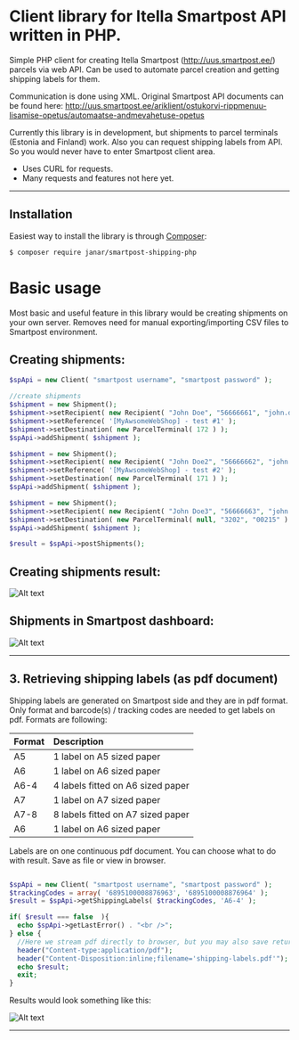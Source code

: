 # Client library for Itella Smartpost API written in PHP. 

Simple PHP client for creating Itella Smartpost (http://uus.smartpost.ee/) parcels 
via web API. Can be used to automate parcel creation and getting shipping labels for them. 

Communication is done using XML. Original Smartpost API documents can be found here: http://uus.smartpost.ee/ariklient/ostukorvi-rippmenuu-lisamise-opetus/automaatse-andmevahetuse-opetus 

Currently this library is in development, but shipments 
to parcel terminals (Estonia and Finland) work. Also you can request 
shipping labels from API. So you would never have to enter Smartpost client area. 

* Uses CURL for requests. 
* Many requests and features not here yet. 

***

## Installation

Easiest way to install the library is through [Composer](http://getcomposer.org):

```sh
$ composer require janar/smartpost-shipping-php
```

# Basic usage

Most basic and useful feature in this library would be creating shipments 
on your own server. Removes need for manual exporting/importing CSV files 
to Smartpost environment. 

## Creating shipments: 
```php
$spApi = new Client( "smartpost username", "smartpost password" );

//create shipments
$shipment = new Shipment();
$shipment->setRecipient( new Recipient( "John Doe", "56666661", "john.doe@doe123.com" ) );
$shipment->setReference( '[MyAwsomeWebShop] - test #1' );
$shipment->setDestination( new ParcelTerminal( 172 ) );
$spApi->addShipment( $shipment );

$shipment = new Shipment();
$shipment->setRecipient( new Recipient( "John Doe2", "56666662", "john.doe2@doe123.com" ) );
$shipment->setReference( '[MyAwsomeWebShop] - test #2' );
$shipment->setDestination( new ParcelTerminal( 171 ) );
$spApi->addShipment( $shipment );

$shipment = new Shipment();
$shipment->setRecipient( new Recipient( "John Doe3", "56666663", "john.doe3@doe123.com" ) );
$shipment->setDestination( new ParcelTerminal( null, "3202", "00215" ) );
$spApi->addShipment( $shipment );

$result = $spApi->postShipments();
```

## Creating shipments result: 
![Alt text](https://cloud.githubusercontent.com/assets/893499/17436624/ffff0786-5b20-11e6-8107-4b967971af61.png "Creating shipments result") 

## Shipments in Smartpost dashboard: 
![Alt text](https://cloud.githubusercontent.com/assets/893499/17436622/fffa4caa-5b20-11e6-8c34-dee707488b22.png "Shipments in Smartpost dashboard") 

***

## 3. Retrieving shipping labels (as pdf document)
Shipping labels are generated on Smartpost side and they are in pdf format. Only format and barcode(s) / tracking codes are needed to get labels on pdf. 
Formats are following: 

| Format        | Description   |
| ------------- |:------------- |
| A5            | 1 label on A5 sized paper  |
| A6            | 1 label on A6 sized paper  |
| A6-4          | 4 labels fitted on A6 sized paper |
| A7            | 1 label on A7 sized paper  |
| A7-8          | 8 labels fitted on A7 sized paper  |
| A6            | 1 label on A6 sized paper  |

Labels are on one continuous pdf document. You can choose what to do with result. Save as file or view in browser.  

```php

$spApi = new Client( "smartpost username", "smartpost password" );
$trackingCodes = array( '6895100008876963', '6895100008876964' );
$result = $spApi->getShippingLabels( $trackingCodes, 'A6-4' );

if( $result === false  ){
  echo $spApi->getLastError() . "<br />";
} else {
  //Here we stream pdf directly to browser, but you may also save returned content as file for local use. 
  header("Content-type:application/pdf");
  header("Content-Disposition:inline;filename='shipping-labels.pdf'");
  echo $result;
  exit;
}
```

Results would look something like this: 

![Alt text](https://cloud.githubusercontent.com/assets/893499/17839835/75d10ef8-67fd-11e6-8733-a2727ec6d8ce.png "Labels ready for printing") 


***

